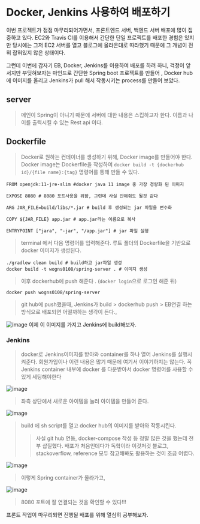# Docker, Jenkins 사용하여 배포하기
이번 프로젝트가 점점 마무리되어가면서, 프론트엔드 서버, 백엔드 서버 배포에 많이 집중하고 있다. EC2와 Travis CI를 이용해서 간단한 단일 프로젝트를 배포한 경험은 있지만 당시에는 그저 EC2 서버를 열고 블로그에 올라온대로 따라했기 때문에 그 개념이 전혀 잡혀있지 않은 상태이다.

그런데 이번에 갑자기 EB, Docker, Jenkins를 이용하여 배포를 하려 하니, 걱정이 앞서지만 부딪혀보자는 마인드로 간단한 Spring boot 프로젝트를 만들어 , Docker hub 에 이미지를 올리고 Jenkins가 pull 해서 작동시키는 process를 만들어 보았다.

## server
> 메인이 Spring이 아니기 때문에 서버에 대한 내용은 스킵하고자 한다. 이름과 나이를 출력시킬 수 있는 Rest api 이다.

## Dockerfile
> Docker로 원하는 컨테이너를 생성하기 위해, Docker image를 만들어야 한다. Docker image는 Dockerfile을 작성하여 ```docker build -t {dockerhub id}/{file name}:{tag}``` 명령어를 통해 만들 수 있다.

```docker
FROM openjdk:11-jre-slim #docker java 11 image 중 가장 경량화 된 이미지

EXPOSE 8080 # 8080 포트사용을 위함, 그런데 사실 안해줘도 될것 같다

ARG JAR_FILE=build/libs/*.jar # build 후 생성되는 jar 파일을 변수화

COPY ${JAR_FILE} app.jar # app.jar라는 이름으로 복사

ENTRYPOINT ["jara", "-jar", "/app.jar"] # jar 파일 실행
``` 

> terminal 에서 다음 명령어를 입력해준다. 루트 폴더의 Dockerfile을 기반으로 docker 이미지가 생성된다.
```
./gradlew clean build # build하고 jar파일 생성
docker build -t wogns0108/spring-server . # 이미지 생성
```
> 이후 dockerhub에 push 해준다 . (```docker login```으로 로그인 해준 뒤)
```
docker push wogns0108/spring-server
```
> git hub에 push했을때, Jenkins가 build > dockerhub push > EB연결 하는 방식으로 배포되면 어떨까하는 생각이 든다.,

![image](https://user-images.githubusercontent.com/87312401/142159876-5cda3aaa-1f6f-4d9b-bf1a-628b771aa084.png)
이제 이 이미지를 가지고 Jenkins에 build해보자.

### Jenkins
> docker로 Jenkins이미지를 받아와 container를 하나 열어 Jenkins를 실행시켜준다. 회원가입이나 이런 내용은 많기 때문에 여기서 이야기하지는 않는다.
>  꼭 Jenkins container 내부에 docker 를 다운받아서 docker 명령어를 사용할 수 있게 세팅해야한다
>  
![image](https://user-images.githubusercontent.com/87312401/142160433-fb4c4c48-9f47-4b1e-8ada-10b25ba8e4a3.png)
> 좌측 상단에서 새로운 아이템을 눌러 아이템을 만들어 준다.


![image](https://user-images.githubusercontent.com/87312401/142160593-2b810b56-9301-4464-8f5e-acc0bf9fa164.png)

>build 에 sh script를 열고 docker hub의 이미지를 받아와 작동시킨다.
>> 사실 git hub 연동, docker-compose 작성 등 정말 많은 것을 했는데 전부 삽질했다. 배포가 처음인데다가 독학이라 이것저것 블로그, stackoverflow, reference 모두 참고해봐도 활용하는 것이 조금 어렵다.

![image](https://user-images.githubusercontent.com/87312401/142160882-47902fea-0adc-4aac-80c5-03102c2a1f1e.png)
> 이렇게 Spring container가 올라가고,

![image](https://user-images.githubusercontent.com/87312401/142160941-f67af0d3-d40a-4664-98fb-3f267fc510b0.png)
>8080 포트에 잘 연결되는 것을 확인할 수 있다!!!

프론트 작업이 마무리되면 진행될 배포를  위해 열심히 공부해보자.
 
